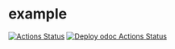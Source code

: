 # example

[![Actions Status](https://github.com/mbarbin/example/workflows/CI/badge.svg)](https://github.com/mbarbin/example/actions)
[![Deploy odoc Actions Status](https://github.com/mbarbin/example/workflows/Deploy-odoc/badge.svg)](https://github.com/mbarbin/example/actions/workflows/deploy-odoc.yml)
